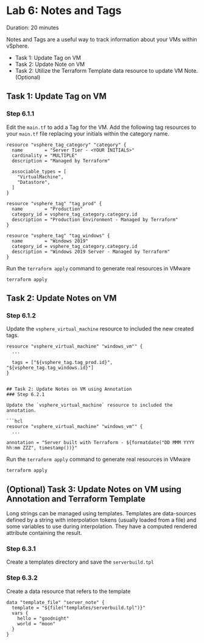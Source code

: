 # Lab 6: Notes and Tags

Duration: 20 minutes

Notes and Tags are a useful way to track information about your VMs within vSphere.  

- Task 1: Update Tag on VM
- Task 2: Update Note on VM
- Task 2: Utilize the Terraform Template data resource to update VM Note. (Optional)

## Task 1: Update Tag on VM
### Step 6.1.1

Edit the `main.tf` to add a Tag for the VM.  Add the following tag resources to your `main.tf` file replacing your initials within the category name.

```hcl
resource "vsphere_tag_category" "category" {
  name        = "Server Tier - <YOUR INITIALS>"
  cardinality = "MULTIPLE"
  description = "Managed by Terraform"

  associable_types = [
    "VirtualMachine",
    "Datastore",
  ]
}

resource "vsphere_tag" "tag_prod" {
  name        = "Production"
  category_id = vsphere_tag_category.category.id
  description = "Production Environment - Managed by Terraform"
}

resource "vsphere_tag" "tag_windows" {
  name        = "Windows 2019"
  category_id = vsphere_tag_category.category.id
  description = "Windows 2019 Server - Managed by Terraform"
}
```
Run the `terraform apply` command to generate real resources in VMware

```shell
terraform apply
```

## Task 2: Update Notes on VM
### Step 6.1.2

Update the `vsphere_virtual_machine` resource to included the new created tags.

```hcl
resource "vsphere_virtual_machine" "windows_vm"" {
  ...

  tags = ["${vsphere_tag.tag_prod.id}", "${vsphere_tag.tag_windows.id}"]
}
```
```

## Task 2: Update Notes on VM using Annotation
### Step 6.2.1

Update the `vsphere_virtual_machine` resource to included the annotation.

```hcl
resource "vsphere_virtual_machine" "windows_vm"" {
  ...

annotation = "Server built with Terraform - ${formatdate("DD MMM YYYY hh:mm ZZZ", timestamp())}"

```

Run the `terraform apply` command to generate real resources in VMware

```shell
terraform apply
```

## (Optional) Task 3: Update Notes on VM using Annotation and Terraform Template
Long strings can be managed using templates. Templates are data-sources defined by a string with interpolation tokens (usually loaded from a file) and some variables to use during interpolation. They have a computed rendered attribute containing the result.

### Step 6.3.1
Create a templates directory and save the `serverbuild.tpl`

### Step 6.3.2
Create a data resource that refers to the template

```hcl
data "template_file" "server_note" {
  template = "${file("templates/serverbuild.tpl")}"
  vars {
    hello = "goodnight"
    world = "moon"
  }
}
```